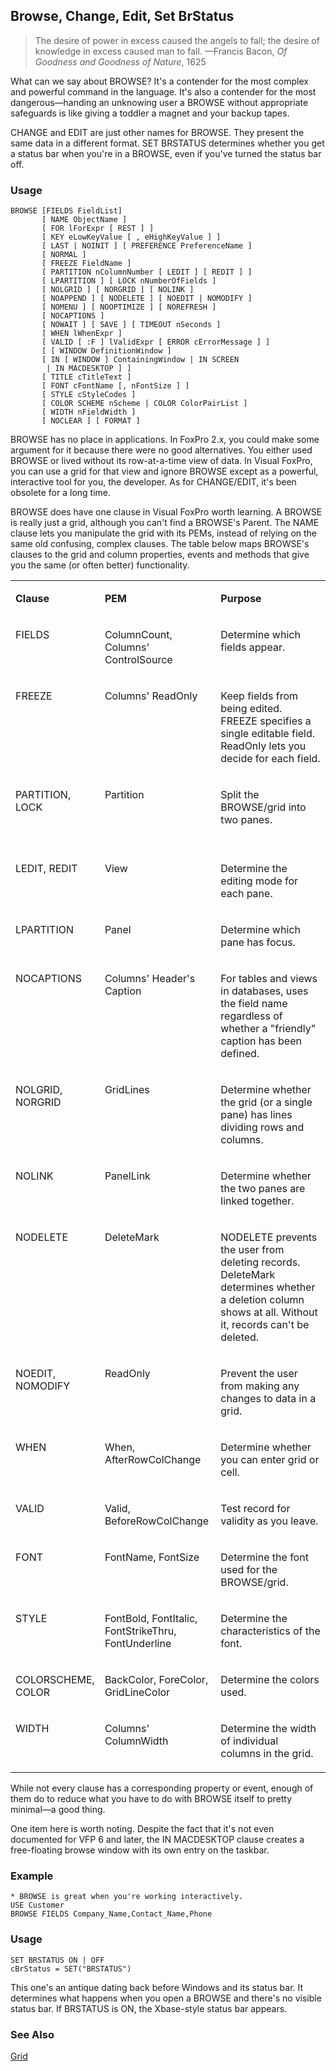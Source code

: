 ## Browse, Change, Edit, Set BrStatus

>The desire of power in excess caused the angels to fall; the desire of knowledge in excess caused man to fall.   &mdash;Francis Bacon, *Of Goodness and Goodness of Nature*, 1625

What can we say about BROWSE? It's a contender for the most complex and powerful command in the language. It's also a contender for the most dangerous&mdash;handing an unknowing user a BROWSE without appropriate safeguards is like giving a toddler a magnet and your backup tapes.

CHANGE and EDIT are just other names for BROWSE. They present the same data in a different format. SET BRSTATUS determines whether you get a status bar when you're in a BROWSE, even if you've turned the status bar off.

### Usage

```foxpro
BROWSE [FIELDS FieldList]
       [ NAME ObjectName ]
       [ FOR lForExpr [ REST ] ]
       [ KEY eLowKeyValue [ , eHighKeyValue ] ]
       [ LAST | NOINIT ] [ PREFERENCE PreferenceName ]
       [ NORMAL ]
       [ FREEZE FieldName ]
       [ PARTITION nColumnNumber [ LEDIT ] [ REDIT ] ]
       [ LPARTITION ] [ LOCK nNumberOfFields ]
       [ NOLGRID ] [ NORGRID ] [ NOLINK ]
       [ NOAPPEND ] [ NODELETE ] [ NOEDIT | NOMODIFY ]
       [ NOMENU ] [ NOOPTIMIZE ] [ NOREFRESH ]
       [ NOCAPTIONS ]
       [ NOWAIT ] [ SAVE ] [ TIMEOUT nSeconds ]
       [ WHEN lWhenExpr ]
       [ VALID [ :F ] lValidExpr [ ERROR cErrorMessage ] ]
       [ [ WINDOW DefinitionWindow ]
       [ IN [ WINDOW ] ContainingWindow | IN SCREEN
        | IN MACDESKTOP ] ]
       [ TITLE cTitleText ]
       [ FONT cFontName [, nFontSize ] ]
       [ STYLE cStyleCodes ]
       [ COLOR SCHEME nScheme | COLOR ColorPairList ]
       [ WIDTH nFieldWidth ]
       [ NOCLEAR ] [ FORMAT ]
```

BROWSE has no place in applications. In FoxPro 2.x, you could make some argument for it because there were no good alternatives. You either used BROWSE or lived without its row-at-a-time view of data. In Visual FoxPro, you can use a grid for that view and ignore BROWSE except as a powerful, interactive tool for you, the developer. As for CHANGE/EDIT, it's been obsolete for a long time.

BROWSE does have one clause in Visual FoxPro worth learning. A BROWSE is really just a grid, although you can't find a BROWSE's Parent. The NAME clause lets you manipulate the grid with its PEMs, instead of relying on the same old confusing, complex clauses. The table below maps BROWSE's clauses to the grid and column properties, events and methods that give you the same (or often better) functionality. 

<table>
<tr>
  <td width="25%" valign="top">
  <p><b>Clause</b></p>
  </td>
  <td width=37% valign=top>
  <p><b>PEM</b></p>
  </td>
  <td width=38% valign=top>
  <p><b>Purpose</b></p>
  </td>
 </tr>
<tr>
  <td width="25%" valign="top">
  <p>FIELDS</p>
  &nbsp;</td>
  <td width=37% valign=top>
  <p>ColumnCount, Columns' ControlSource</p>
  </td>
  <td width=38% valign=top>
  <p>Determine which fields appear.</p>
  &nbsp;</td>
 </tr>
<tr>
  <td width="25%" valign="top">
  <p>FREEZE</p>
  </td>
  <td width=37% valign=top>
  <p>Columns' ReadOnly</p>
  </td>
  <td width=38% valign=top>
  <p>Keep fields from being edited. FREEZE specifies a single editable field. ReadOnly lets you decide for each field.</p>
  </td>
 </tr>
<tr>
  <td width="25%" valign="top">
  <p>PARTITION, LOCK</p>
  </td>
  <td width=37% valign=top>
  <p>Partition</p>
  </td>
  <td width=38% valign=top>
  <p>Split the BROWSE/grid into two panes.</p>
  &nbsp;</td>
 </tr>
<tr>
  <td width="25%" valign="top">
  <p>LEDIT, REDIT</p>
  </td>
  <td width=37% valign=top>
  <p>View</p>
  </td>
  <td width=38% valign=top>
  <p>Determine the editing mode for each pane.</p>
  </td>
 </tr>
<tr>
  <td width="25%" valign="top">
  <p>LPARTITION</p>
  </td>
  <td width=37% valign=top>
  <p>Panel</p>
  </td>
  <td width=38% valign=top>
  <p>Determine which pane has focus.</p>
  </td>
 </tr>
<tr>
  <td width="25%" valign="top">
  <p>NOCAPTIONS</p>
  </td>
  <td width=37% valign=top>
  <p>Columns' Header's Caption</p>
  </td>
  <td width=38% valign=top>
  <p>For tables and views in databases, uses the field name regardless of whether a &quot;friendly&quot; caption has been defined.</p>
  </td>
 </tr>
<tr>
  <td width="25%" valign="top">
  <p>NOLGRID, NORGRID</p>
  </td>
  <td width=37% valign=top>
  <p>GridLines</p>
  </td>
  <td width=38% valign=top>
  <p>Determine whether the grid (or a single pane) has lines dividing rows and columns.</p>
  </td>
 </tr>
<tr>
  <td width="25%" valign="top">
  <p>NOLINK</p>
  </td>
  <td width=37% valign=top>
  <p>PanelLink</p>
  </td>
  <td width=38% valign=top>
  <p>Determine whether the two panes are linked together.</p>
  </td>
 </tr>
<tr>
  <td width="25%" valign="top">
  <p>NODELETE</p>
  </td>
  <td width=37% valign=top>
  <p>DeleteMark</p>
  </td>
  <td width=38% valign=top>
  <p>NODELETE prevents the user from deleting records. DeleteMark determines whether a deletion column shows at all. Without it, records can't be deleted.</p>
  </td>
 </tr>
<tr>
  <td width="25%" valign="top">
  <p>NOEDIT, NOMODIFY</p>
  </td>
  <td width=37% valign=top>
  <p>ReadOnly</p>
  </td>
  <td width=38% valign=top>
  <p>Prevent the user from making any changes to data in a grid.</p>
  </td>
 </tr>
<tr>
  <td width="25%" valign="top">
  <p>WHEN</p>
  </td>
  <td width=37% valign=top>
  <p>When, AfterRowColChange</p>
  </td>
  <td width=38% valign=top>
  <p>Determine whether you can enter grid or cell.</p>
  </td>
 </tr>
<tr>
  <td width="25%" valign="top">
  <p>VALID</p>
  </td>
  <td width=37% valign=top>
  <p>Valid, BeforeRowColChange</p>
  </td>
  <td width=38% valign=top>
  <p>Test record for validity as you leave.</p>
  </td>
 </tr>
<tr>
  <td width="25%" valign="top">
  <p>FONT</p>
  </td>
  <td width=37% valign=top>
  <p>FontName, FontSize</p>
  </td>
  <td width=38% valign=top>
  <p>Determine the font used for the BROWSE/grid.</p>
  </td>
 </tr>
<tr>
  <td width="25%" valign="top">
  <p>STYLE</p>
  </td>
  <td width=37% valign=top>
  <p>FontBold, FontItalic, FontStrikeThru, FontUnderline</p>
  </td>
  <td width=38% valign=top>
  <p>Determine the characteristics of the font.</p>
  </td>
 </tr>
<tr>
  <td width="25%" valign="top">
  <p>COLORSCHEME, COLOR</p>
  </td>
  <td width=37% valign=top>
  <p>BackColor, ForeColor, GridLineColor</p>
  </td>
  <td width=38% valign=top>
  <p>Determine the colors used.</p>
  </td>
 </tr>
<tr>
  <td width="25%" valign="top">
  <p>WIDTH</p>
  </td>
  <td width=37% valign=top>
  <p>Columns' ColumnWidth</p>
  </td>
  <td width=38% valign=top>
  <p>Determine the width of individual columns in the grid.</p>
  </td>
 </tr>
</table>

While not every clause has a corresponding property or event, enough of them do to reduce what you have to do with BROWSE itself to pretty minimal&mdash;a good thing.

One item here is worth noting. Despite the fact that it's not even documented for VFP 6 and later, the IN MACDESKTOP clause creates a free-floating browse window with its own entry on the taskbar.

### Example

```foxpro
* BROWSE is great when you're working interactively.
USE Customer
BROWSE FIELDS Company_Name,Contact_Name,Phone
```
### Usage

```foxpro
SET BRSTATUS ON | OFF
cBrStatus = SET("BRSTATUS")
```

This one's an antique dating back before Windows and its status bar. It determines what happens when you open a BROWSE and there's no visible status bar. If BRSTATUS is ON, the Xbase-style status bar appears. 

### See Also

[Grid](s4g488.md)